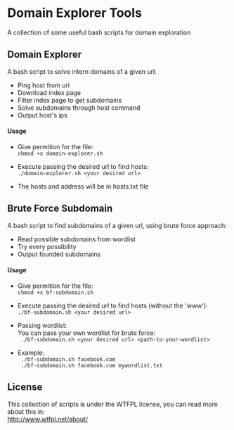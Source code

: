 # Domain Explorer Tools
A collection of some useful bash scripts for domain exploration  

## Domain Explorer
A bash script to solve intern domains of a given url:  
- Ping host from url  
- Download index page  
- Filter index page to get subdomains  
- Solve subdomains through host command  
- Output host's ips  

#### Usage
- Give permition for the file:  
``` chmod +x domain-explorer.sh ```

- Execute passing the desired url to find hosts:  
``` ./domain-explorer.sh <your desired url> ```

- The hosts and address will be in hosts.txt file  

## Brute Force Subdomain
A bash script to find subdomains of a given url, using brute force approach:  
- Read possible subdomains from wordlist  
- Try every possibility  
- Output founded subdomains  

#### Usage
- Give permition for the file:  
``` chmod +x bf-subdomain.sh ```

- Execute passing the desired url to find hosts (without the 'www'):  
``` ./bf-subdomain.sh <your desired url> ```

- Passing wordlist:  
You can pass your own wordlist for brute force:  
``` ./bf-subdomain.sh <your desired url> <path-to-your-wordlist>```

- Example:  
``` ./bf-subdomain.sh facebook.com```  
``` ./bf-subdomain.sh facebook.com mywordlist.txt```

## License
This collection of scripts is under the WTFPL license, you can read more about this in:  
http://www.wtfpl.net/about/
